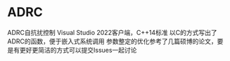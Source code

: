 # ADRC
ADRC自抗扰控制
Visual Studio 2022客户端，C++14标准
以C的方式写出了ADRC的函数，便于嵌入式系统调用
参数整定的优化参考了几篇硕博的论文，要是有更好更简洁的方式可以提交Issues一起讨论

